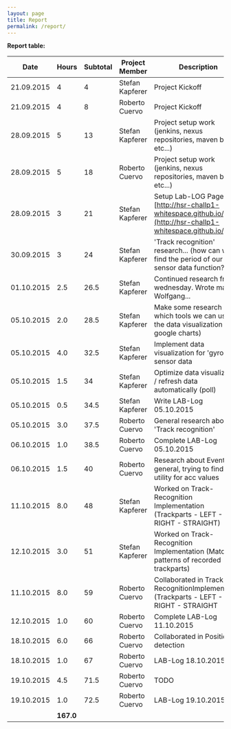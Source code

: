 ```yaml
---
layout: page
title: Report
permalink: /report/
---
```

**Report table:**

| Date        | Hours     | Subtotal| Project Member  | Description                                                                                                       |
| ------------| --------- | --------| --------------- | ----------------------------------------------------------------------------------------------------------------- |
| 21.09.2015  | 4         | 4       | Stefan Kapferer | Project Kickoff                                                                                                   |
| 21.09.2015  | 4         | 8       | Roberto Cuervo  | Project Kickoff                                                                                                   |
| 28.09.2015  | 5         | 13      | Stefan Kapferer | Project setup work (jenkins, nexus repositories, maven build, etc...)                                             |
| 28.09.2015  | 5         | 18      | Roberto Cuervo  | Project setup work (jenkins, nexus repositories, maven build, etc...)                                             |
| 28.09.2015  | 3         | 21      | Stefan Kapferer | Setup Lab-LOG Page [http://hsr-challp1-whitespace.github.io/](http://hsr-challp1-whitespace.github.io/)           |
| 30.09.2015  | 3         | 24      | Stefan Kapferer | 'Track recognition' research... (how can we find the period of our sensor data function??)                        |
| 01.10.2015  | 2.5       | 26.5    | Stefan Kapferer | Continued research from wednesday. Wrote mail to Wolfgang...                                                      |
| 05.10.2015  | 2.0       | 28.5    | Stefan Kapferer | Make some research which tools we can use for the data visualization (--> google charts)                          |
| 05.10.2015  | 4.0       | 32.5    | Stefan Kapferer | Implement data visualization for 'gyro z' sensor data                                                             |
| 05.10.2015  | 1.5       | 34      | Stefan Kapferer | Optimize data visualization / refresh data automatically (poll)                                                   |
| 05.10.2015  | 0.5       | 34.5    | Stefan Kapferer | Write LAB-Log 05.10.2015                                                                                          |
| 05.10.2015  | 3.0       | 37.5    | Roberto Cuervo  | General research about 'Track recognition'                                                                        |
| 06.10.2015  | 1.0       | 38.5    | Roberto Cuervo  | Complete LAB-Log 05.10.2015                                                                                       |
| 06.10.2015  | 1.5       | 40      | Roberto Cuervo  | Research about Events in general, trying to find a utility for acc values                                         |
| 11.10.2015  | 8.0       | 48      | Stefan Kapferer | Worked on Track-Recognition Implementation (Trackparts - LEFT - RIGHT - STRAIGHT)                                 |
| 12.10.2015  | 3.0       | 51      | Stefan Kapferer | Worked on Track-Recognition Implementation (Match patterns of recorded trackparts)                                |
| 11.10.2015  | 8.0       | 59      | Roberto Cuervo  | Collaborated in Track-RecognitionImplementation (Trackparts - LEFT - RIGHT - STRAIGHT                             |
| 12.10.2015  | 1.0       | 60      | Roberto Cuervo  | Complete LAB-Log 11.10.2015                                                                                       |
| 18.10.2015  | 6.0       | 66      | Roberto Cuervo  | Collaborated in Position detection                                                                                |
| 18.10.2015  | 1.0       | 67      | Roberto Cuervo  | LAB-Log 18.10.2015                                                                                                |
| 19.10.2015  | 4.5       | 71.5    | Roberto Cuervo  | TODO                                                                                                              |
| 19.10.2015  | 1.0       | 72.5    | Roberto Cuervo  | LAB-Log 19.10.2015                                                                                                |
|             | **167.0** |         |                 |                                                                                                                    |
